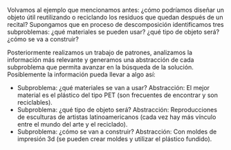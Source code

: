 Volvamos al ejemplo que mencionamos antes: ¿cómo podríamos diseñar un objeto útil reutilizando o reciclando los residuos que quedan después de un recital? Supongamos que en proceso de descomposición identificamos tres subproblemas: ¿qué materiales se pueden usar? ¿qué tipo de objeto será? ¿cómo se va a construir?

Posteriormente realizamos un trabajo de patrones, analizamos la información más relevante y generamos una abstracción de cada subproblema que permita avanzar en la búsqueda de la solución. Posiblemente la información pueda llevar a algo así:

* Subproblema: ¿qué materiales se van a usar? Abstracción: El mejor material es el plástico del tipo PET (son frecuentes de encontrar y son reciclables). 
* Subproblema: ¿qué tipo de objeto será? Abstracción: Reproducciones de  esculturas de artistas latinoamericanos (cada vez hay más vínculo entre el mundo del arte y el reciclado). 
* Subproblema: ¿cómo se van a construir? Abstracción: Con moldes de impresión 3d (se pueden crear moldes y utilizar el plástico fundido).
